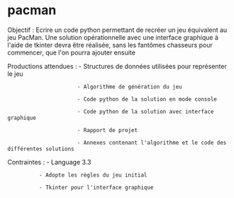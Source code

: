 # pacman

Objectif : Ecrire un code python permettant de recréer un jeu équivalent au jeu PacMan. Une solution opérationnelle avec une interface graphique à l'aide de tkinter devra être réalisée, sans les fantômes chasseurs pour commencer, que l'on pourra ajouter ensuite

Productions attendues :   - Structures de données utilisées pour représenter le jeu

                          - Algorithme de génération du jeu
													
                          - Code python de la solution en mode console
													
                          - Code python de la solution avec interface graphique 
													
                          - Rapport de projet
													
                          - Annexes contenant l'algorithme et le code des différentes solutions
													

Contraintes : - Language 3.3

              - Adopte les règles du jeu initial
							
              - Tkinter pour l'interface graphique
							
